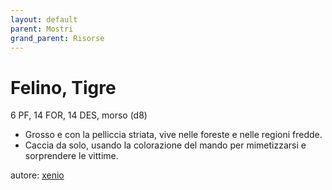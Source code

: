 ```yaml
---
layout: default
parent: Mostri
grand_parent: Risorse 
--- 
```


# Felino, Tigre
6 PF, 14 FOR, 14 DES, morso (d8)  
- Grosso e con la pelliccia striata, vive nelle foreste e nelle regioni fredde.
- Caccia da solo, usando la colorazione del mando per mimetizzarsi e sorprendere le vittime.

autore: [xenio](https://xenioinabottle.blogspot.com) 
